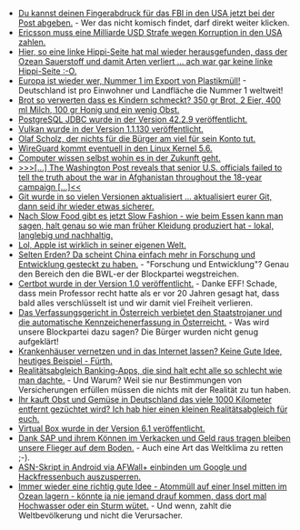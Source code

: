 * [Du kannst deinen Fingerabdruck für das FBI in den USA jetzt bei der Post abgeben.](https://blog.fefe.de/?ts=a31381b5) - Wer das nicht komisch findet, darf direkt weiter klicken.
* [Ericsson muss eine Milliarde USD Strafe wegen Korruption in den USA zahlen.](https://blog.fefe.de/?ts=a313f7ab)
* [Hier, so eine linke Hippi-Seite hat mal wieder herausgefunden, dass der Ozean Sauerstoff und damit Arten verliert ... ach war gar keine linke Hippi-Seite :-O.](https://blog.fefe.de/?ts=a313ce5b)
* [Europa ist wieder wer, Nummer 1 im Export von Plastikmüll!](https://netzfrauen.org/2019/12/08/plastic-22/) - Deutschland ist pro Einwohner und Landfläche die Nummer 1 weltweit!
* [Brot so verwerten dass es Kindern schmeckt? 350 gr Brot, 2 Eier, 400 ml Milch, 100 gr Honig und ein wenig Obst.](https://www.smarticular.net/suesser-brotresteauflauf-ofenschlupfer-scheiterhaufen-vegan/)
* [PostgreSQL JDBC wurde in der Version 42.2.9 veröffentlicht.](https://www.postgresql.org/about/news/2000/)
* [Vulkan wurde in der Version 1.1.130 veröffentlicht.](http://www.phoronix.com/scan.php?page=news_item&px=Vulkan-1.1.130-Released)
* [Olaf Scholz, der nichts für die Bürger am viel für sein Konto tut.](https://blog.fefe.de/?ts=a311ab04)
* [WireGuard kommt eventuell in den Linux Kernel 5.6.](https://www.pro-linux.de/news/1/27655/wireguard-strebt-aufnahme-in-linux-56-an.html)
* [Computer wissen selbst wohin es in der Zukunft geht.](https://blog.fefe.de/?ts=a31168eb)
* [>>>[...] The Washington Post reveals that senior U.S. officials failed to tell the truth about the war in Afghanistan throughout the 18-year campaign [...]<<](https://blog.fefe.de/?ts=a30ec7c3)
* [Git wurde in so vielen Versionen aktualisiert ... aktualisiert eurer Git, dann seid ihr wieder etwas sicherer.](https://lwn.net/Articles/806972/rss)
* [Nach Slow Food gibt es jetzt Slow Fashion - wie beim Essen kann man sagen, halt genau so wie man früher Kleidung produziert hat - lokal, langlebig und nachhaltig.](https://www.careelite.de/slow-fashion/)
* [Lol, Apple ist wirklich in seiner eigenen Welt.](https://blog.fefe.de/?ts=a30ffebc)
* [Selten Erden? Da scheint China einfach mehr in Forschung und Entwicklung gesteckt zu haben.](https://blog.fefe.de/?ts=a30e1d58) - "Forschung und Entwicklung"? Genau den Bereich den die BWL-er der Blockpartei wegstreichen.
* [Certbot wurde in der Version 1.0 veröffentlicht.](https://www.pro-linux.de/news/1/27659/certbot-10-ver%C3%B6ffentlicht.html) - Danke EFF! Schade, dass mein Professor recht hatte als er vor 20 Jahren gesagt hat, dass bald alles verschlüsselt ist und wir damit viel Freiheit verlieren.
* [Das Verfassungsgericht in Österreich verbietet den Staatstrojaner und die automatische Kennzeichenerfassung in Österreicht.](https://blog.fefe.de/?ts=a30ffe1a) - Was wird unsere Blockpartei dazu sagen? Die Bürger wurden nicht genug aufgeklärt!
* [Krankenhäuser vernetzen und in das Internet lassen? Keine Gute Idee, heutiges Beispiel - Fürth.](https://blog.fefe.de/?ts=a30ac48b)
* [Realitätsabgleich Banking-Apps, die sind halt echt alle so schlecht wie man dachte.](https://blog.fefe.de/?ts=a30d72a0) - Und Warum? Weil sie nur Bestimmungen von Versicherungen erfüllen müssen die nichts mit der Realität zu tun haben.
* [Ihr kauft Obst und Gemüse in Deutschland das viele 1000 Kilometer entfernt gezüchtet wird? Ich hab hier einen kleinen Realitätsabgleich für euch.](https://netzfrauen.org/2019/12/13/pesticides-3/)
* [Virtual Box wurde in der Version 6.1 veröffentlicht.](http://www.phoronix.com/scan.php?page=news_item&px=VirtualBox-6.1-Released)
* [Dank SAP und ihrem Können im Verkacken und Geld raus tragen bleiben unsere Flieger auf dem Boden.](https://blog.fefe.de/?ts=a30cec71) - Auch eine Art das Weltklima zu retten ;-).
* [ASN-Skript in Android via AFWall+ einbinden um Google und Hackfressenbuch auszusperren.](https://www.kuketz-blog.de/android-datensammler-wie-google-und-facebook-via-skript-aussperren/)
* [Immer wieder eine richtig gute Idee - Atommüll auf einer Insel mitten im Ozean lagern - könnte ja nie jemand drauf kommen, dass dort mal Hochwasser oder ein Sturm wütet.](https://www.sonnenseite.com/de/zukunft/das-atomgrab-der-usa-bricht-auf-a-ozean-in-gefahr.html) - Und wenn, zahlt die Weltbevölkerung und nicht die Verursacher.
